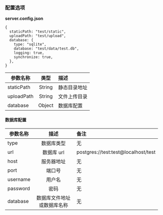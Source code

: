 ### 配置选项

**server.config.json**

```
{
  staticPath: "test/static",
  uploadPath: "test/upload",
  database: {
    type: "sqlite",
    database: "test/data/test.db",
    logging: true,
    synchronize: true,
  },
}
```

| 参数名称   |  类型  | 描述         |
| ---------- | :----: | :----------- |
| staticPath | String | 静态目录地址 |
| uploadPath | String | 文件上传目录 |
| database   | Object | 数据库配置   |

#### 数据库配置

| 参数名称 |            描述            | 备注                                |
| -------- | :------------------------: | :---------------------------------- |
| type     |         数据库类型         | 无                                  |
| url      |         数据库 url         | postgres://test:test@localhost/test |
| host     |         服务器地址         | 无                                  |
| port     |           端口号           | 无                                  |
| username |           用户名           | 无                                  |
| password |            密码            | 无                                  |
| database | 数据库文件地址或数据库名称 | 无                                  |
